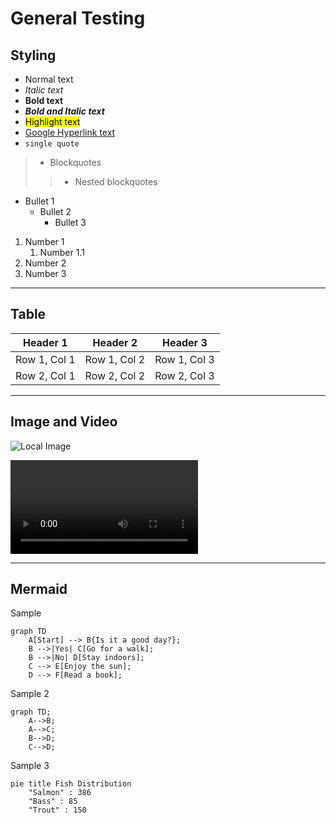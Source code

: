 # General Testing
## Styling
- Normal text
- *Italic text*
- **Bold text**
- ***Bold and Italic text***
- <mark>Highlight text</mark>
- [Google Hyperlink text](https://www.google.com/)
- `single quote`
>- Blockquotes
>>- Nested blockquotes

- Bullet 1
   - Bullet 2
      - Bullet 3

1. Number 1
   1. Number 1.1
2. Number 2
3. Number 3

---

## Table

| Header 1 | Header 2 | Header 3 |
|---|---|---|
| Row 1, Col 1 | Row 1, Col 2 | Row 1, Col 3 |
| Row 2, Col 1 | Row 2, Col 2 | Row 2, Col 3 |

---

## Image and Video

![Local Image](/img/green_background.jpg)

<!-- ![Website Image](https://docusaurus-junhong.s3.ap-southeast-1.amazonaws.com/%E7%A8%BB%E7%94%B0.jpg) -->

<video controls>
  <source src="https://docusaurus-junhong.s3.ap-southeast-1.amazonaws.com/static/img/3sec.mp4" />
</video>

<!-- <iframe src="https://docusaurus-junhong.s3.ap-southeast-1.amazonaws.com/5sec.mp4"></iframe> -->

---

## Mermaid

Sample
```mermaid
graph TD
    A[Start] --> B{Is it a good day?};
    B -->|Yes| C[Go for a walk];
    B -->|No| D[Stay indoors];
    C --> E[Enjoy the sun];
    D --> F[Read a book];
```

Sample 2
```mermaid
graph TD;
    A-->B;
    A-->C;
    B-->D;
    C-->D;
```

Sample 3
```mermaid
pie title Fish Distribution
    "Salmon" : 386
    "Bass" : 85
    "Trout" : 150
```